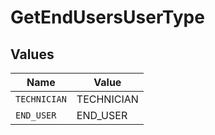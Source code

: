 # GetEndUsersUserType


## Values

| Name         | Value        |
| ------------ | ------------ |
| `TECHNICIAN` | TECHNICIAN   |
| `END_USER`   | END_USER     |